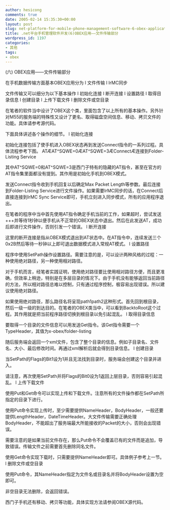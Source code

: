 ```yaml
---
author: hesicong
comments: true
date: 2005-02-14 15:35:30+00:00
layout: post
slug: net-platform-for-mobile-phone-management-software-6-obex-application-file-transfer-part-of-the
title: .net平台手机管理软件开发(6)OBEX应用——文件传输部分
wordpress_id: 1197
categories:
- 其他
tags:
- obex
---
```


(六) OBEX应用——文件传输部分

在手机数据传输方面基本OBEX应用分为
l 文件传输
l IrMC同步

文件传输又可以细分为以下基本操作
l 初始化连接
l 断开连接
l 设置路径
l 取得目录信息
l 创建目录
l 上传下载文件
l 删除文件或空目录

在笔者的软件当中设计了OBEX这个类，里面包含了以上所有的基本操作。另外针对M55的服务端的特殊性又设计了更名、取得磁盘空间信息、移动、拷贝文件的功能。具体请参考源代码。

下面具体讲述各个操作的细节。
l 初始化连接

初始化连接包括了使手机进入OBEX状态再到发送Connect指令的一系列过程。具体流程参考下图。
ATÆAT^SQWE=0ÆAT^SQWE=3ÆConnectÆ连接到Folder-Listing Service

其中AT^SQWE=0和AT^SQWE=3是西门子特有的隐藏的AT指令，甚至在官方的AT指令集里面都没有提到。其作用是初始化手机到OBEX模式。

发送Connect指令收到手机回复以后确定Max Packet Length等参数。最后连接到Folder-Listing Service进行文件操作。如果需要IrMC同步的话，在Connect后直接连接到IrMC Sync Service即可，手机立刻进入同步模式，所有的应用程序退出。

在笔者的程序中当中首先使用AT指令确定手机当前的工作，如果超时，尝试发送+++并等待1秒钟以便手机从不正常的OBEX状态中退出。然后在此发送AT，成功后即进行文件操作，否则引发一个错误。
l 断开连接

这里的断开连接是指从OBEX模式退出到AT状态中。在AT指令中，连续发送三个0x2B然后等待一秒钟以上即可退出数据模式进入常规AT模式。
l 设置路径

程序中使用SetPath操作设置路径。需要注意的是，可以设计两种风格的过程：一种使用绝对路径，另一种使用相对路径。

对于手机而言，经笔者实践证明，使用绝对路径要比使用相对路径方便，而且更准确，但效率上稍逊，特别是在多层目录的情况下。由于手机没有能够返回当前路径的方法，所以相对路径总难以控制，只有通过程序控制，极容易出现错误。所以建议使用绝对路径。

如果使用绝对路径，那么路径名将呈现path1path2这种形式。首先回到根目录，然后一级一级的到达目的。在笔者的OBEX类当中，可以看到BacktoRoot这个过程。其作用就是把当前程序路径切换到根目录以免引起混乱。
l 取得目录信息

要取得一个目录的文件信息可以用发送Get指令。该Get指令需要一个TypeHeader，其值为x-obex/folder-listing

随后服务端会返回一个xml文件，包含了整个目录的信息。例如子目录名、文件名、大小、最后修改时间。再通过xml解析后就会得到目录信息。
l 创建目录

当SetPath的Flags的Bit1设为1并且无法找到目录时，服务端会创建这个目录并进入。

请注意，再次使用SetPath并将Flags的Bit0设为1返回上层目录，否则容易引起混乱。
l 上传下载文件

使用Put和Get命令可以实现上传和下载文件。注意所有的文件操作都在SetPath所指定的目录下进行。

使用Put命令实现上传时，至少需要提供NameHeader，BodyHeader，一般还要提供LengthHeader，DateTimeHeader。大文件传输需要正确处理BodyHeader，不能超出了服务端最大所能接收的Packet的大小，否则会出现错误。

需要注意的是如果当前文件存在，那么Put命令不会覆盖已有的文件而是追加，导致错误。传输文件之前需要首先删除同名文件。

使用Get命令实现下载时，只需要提供NameHeader即可。具体例子参考上一节。
l 删除文件或空目录

使用Put命令，其NameHeader指定为文件名或目录名并将BodyHeader设置为空即可。

非空目录无法删除，会返回错误。


西门子手机还有移动、拷贝等功能，具体实现方法请参阅OBEX源代码。
